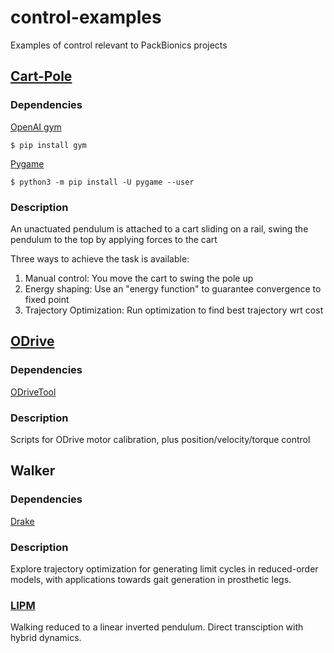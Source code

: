 # control-examples
Examples of control relevant to PackBionics projects

## [Cart-Pole](https://github.ncsu.edu/jcxie/control-examples/tree/main/cart-pole)

### Dependencies
[OpenAI gym](https://gym.openai.com/)
```
$ pip install gym
```
[Pygame](https://www.pygame.org/)
```
$ python3 -m pip install -U pygame --user
```
### Description
An unactuated pendulum is attached to a cart sliding on a rail, swing the pendulum to the top by applying forces to the cart

Three ways to achieve the task is available:
1. Manual control: You move the cart to swing the pole up
1. Energy shaping: Use an "energy function" to guarantee convergence to fixed point
1. Trajectory Optimization: Run optimization to find best trajectory wrt cost

## [ODrive](https://github.com/packbionics/control-examples/tree/main/odrive)
### Dependencies
[ODriveTool](https://docs.odriverobotics.com/v/latest/getting-started.html#downloading-and-installing-odriveool)
### Description
Scripts for ODrive motor calibration, plus position/velocity/torque control

## Walker
### Dependencies
[Drake](https://drake.mit.edu/installation.html)

### Description
Explore trajectory optimization for generating limit cycles in reduced-order models, with applications towards gait generation in prosthetic legs.

### [LIPM](https://github.com/packbionics/control-examples/tree/main/walker/lipm)
Walking reduced to a linear inverted pendulum. Direct transciption with hybrid dynamics.
